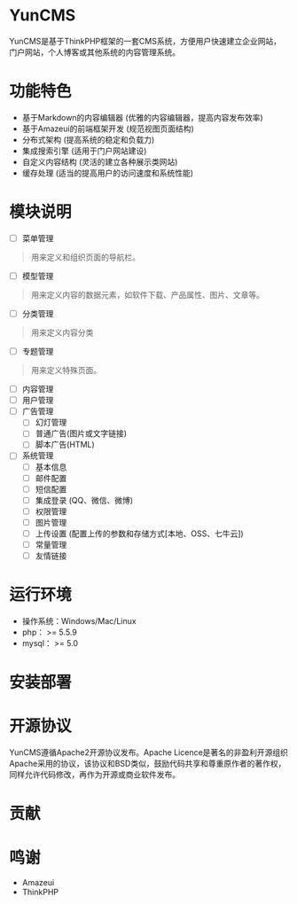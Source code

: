 # YunCMS
YunCMS是基于ThinkPHP框架的一套CMS系统，方便用户快速建立企业网站，门户网站，个人博客或其他系统的内容管理系统。

# 功能特色
- 基于Markdown的内容编辑器 (优雅的内容编辑器，提高内容发布效率)
- 基于Amazeui的前端框架开发 (规范视图页面结构)
- 分布式架构 (提高系统的稳定和负载力)
- 集成搜索引擎 (适用于门户网站建设)
- 自定义内容结构 (灵活的建立各种展示类网站)
- 缓存处理 (适当的提高用户的访问速度和系统性能)

# 模块说明
- [ ] 菜单管理
> 用来定义和组织页面的导航栏。

-[ ] 模型管理
> 用来定义内容的数据元素，如软件下载、产品属性、图片、文章等。

-[ ] 分类管理
> 用来定义内容分类

-[ ] 专题管理
> 用来定义特殊页面。

-[ ] 内容管理
-[ ] 用户管理
-[ ] 广告管理
    -[ ] 幻灯管理
    -[ ] 普通广告(图片或文字链接)
    -[ ] 脚本广告(HTML)
-[ ] 系统管理
    -[ ] 基本信息
    -[ ] 邮件配置
    -[ ] 短信配置
    -[ ] 集成登录 (QQ、微信、微博)
    -[ ] 权限管理
    -[ ] 图片管理
    -[ ] 上传设置 (配置上传的参数和存储方式[本地、OSS、七牛云])
    -[ ] 常量管理
    -[ ] 友情链接

# 运行环境
- 操作系统：Windows/Mac/Linux
- php： >= 5.5.9
- mysql： >= 5.0

# 安装部署

# 开源协议
YunCMS遵循Apache2开源协议发布。Apache Licence是著名的非盈利开源组织Apache采用的协议，该协议和BSD类似，鼓励代码共享和尊重原作者的著作权，同样允许代码修改，再作为开源或商业软件发布。

# 贡献

# 鸣谢
- Amazeui
- ThinkPHP

